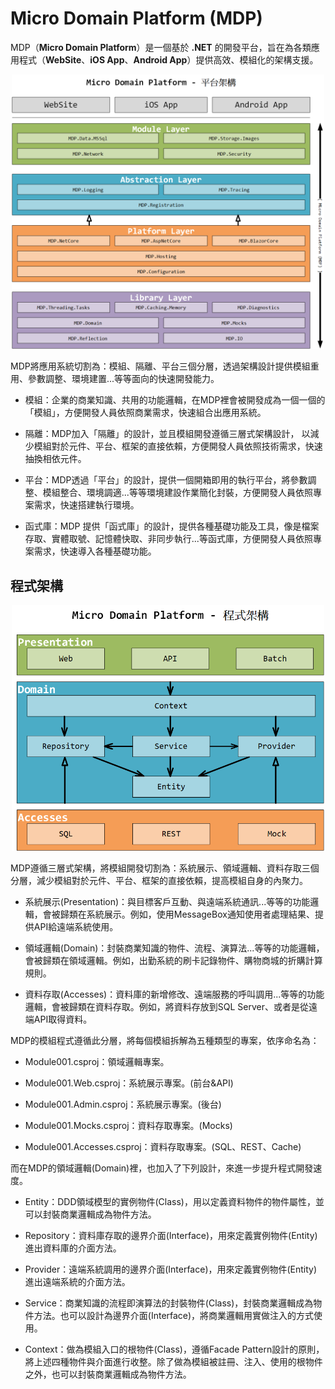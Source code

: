 # Micro Domain Platform (MDP)

MDP（**Micro Domain Platform**）是一個基於 **.NET** 的開發平台，旨在為各類應用程式（**WebSite**、**iOS App**、**Android App**）提供高效、模組化的架構支援。

<p align="center">
  <img src="https://raw.githubusercontent.com/MDPCore/.github/refs/heads/main/docs/MDP-平台架構.png" width="500"/>
</p>

MDP將應用系統切割為：模組、隔離、平台三個分層，透過架構設計提供模組重用、參數調整、環境建置...等等面向的快速開發能力。

- 模組：企業的商業知識、共用的功能邏輯，在MDP裡會被開發成為一個一個的「模組」，方便開發人員依照商業需求，快速組合出應用系統。

- 隔離：MDP加入「隔離」的設計，並且模組開發遵循三層式架構設計， 以減少模組對於元件、平台、框架的直接依賴，方便開發人員依照技術需求，快速抽換相依元件。

- 平台：MDP透過「平台」的設計，提供一個開箱即用的執行平台，將參數調整、模組整合、環境調適...等等環境建設作業簡化封裝，方便開發人員依照專案需求，快速搭建執行環境。

- 函式庫：MDP 提供「函式庫」的設計，提供各種基礎功能及工具，像是檔案存取、實體取號、記憶體快取、非同步執行...等函式庫，方便開發人員依照專案需求，快速導入各種基礎功能。


## 程式架構

<p align="center">
  <img src="https://raw.githubusercontent.com/MDPCore/.github/refs/heads/main/docs/MDP-程式架構.png" width="500"/>
</p>

MDP遵循三層式架構，將模組開發切割為：系統展示、領域邏輯、資料存取三個分層，減少模組對於元件、平台、框架的直接依賴，提高模組自身的內聚力。

- 系統展示(Presentation)：與目標客戶互動、與遠端系統通訊...等等的功能邏輯，會被歸類在系統展示。例如，使用MessageBox通知使用者處理結果、提供API給遠端系統使用。

- 領域邏輯(Domain)：封裝商業知識的物件、流程、演算法...等等的功能邏輯，會被歸類在領域邏輯。例如，出勤系統的刷卡記錄物件、購物商城的折購計算規則。

- 資料存取(Accesses)：資料庫的新增修改、遠端服務的呼叫調用...等等的功能邏輯，會被歸類在資料存取。例如，將資料存放到SQL Server、或者是從遠端API取得資料。

MDP的模組程式遵循此分層，將每個模組拆解為五種類型的專案，依序命名為：

- Module001.csproj：領域邏輯專案。

- Module001.Web.csproj：系統展示專案。(前台&API)

- Module001.Admin.csproj：系統展示專案。(後台)

- Module001.Mocks.csproj：資料存取專案。(Mocks)

- Module001.Accesses.csproj：資料存取專案。(SQL、REST、Cache)

而在MDP的領域邏輯(Domain)裡，也加入了下列設計，來進一步提升程式開發速度。

- Entity：DDD領域模型的實例物件(Class)，用以定義資料物件的物件屬性，並可以封裝商業邏輯成為物件方法。

- Repository：資料庫存取的邊界介面(Interface)，用來定義實例物件(Entity)進出資料庫的介面方法。

- Provider：遠端系統調用的邊界介面(Interface)，用來定義實例物件(Entity)進出遠端系統的介面方法。

- Service：商業知識的流程即演算法的封裝物件(Class)，封裝商業邏輯成為物件方法。也可以設計為邊界介面(Interface)，將商業邏輯用實做注入的方式使用。

- Context：做為模組入口的根物件(Class)，遵循Facade Pattern設計的原則，將上述四種物件與介面進行收整。除了做為模組被註冊、注入、使用的根物件之外，也可以封裝商業邏輯成為物件方法。